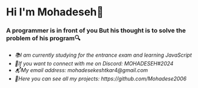 <h1>Hi I'm Mohadeseh👋</h1>
<h3>A programmer is in front of you
 But his thought is to solve the problem of his program🔍</h3>
<h6><ul>
 <li>📚I am currently studying for the entrance exam and learning JavaScript</li>
 <li>👾If you want to connect with me on Discord: MOHADESEH#2024</li>
 <li>📬My email address: mohadesekeshtkar4@gmail.com</li>
 <li>🐾Here you can see all my projects: https://github.com/Mohadese2006</li>
</ul></h6>
